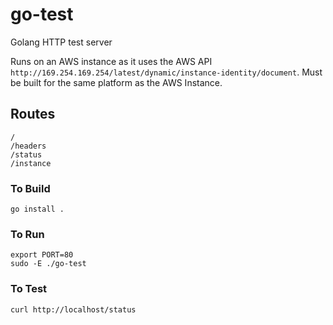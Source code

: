 # go-test
Golang HTTP test server

Runs on an AWS instance as it uses the AWS API `http://169.254.169.254/latest/dynamic/instance-identity/document`.
Must be built for the same platform as the AWS Instance.

## Routes
```
/
/headers
/status
/instance
```
### To Build
```
go install .
```
### To Run
```
export PORT=80
sudo -E ./go-test
```
### To Test
```
curl http://localhost/status
```
